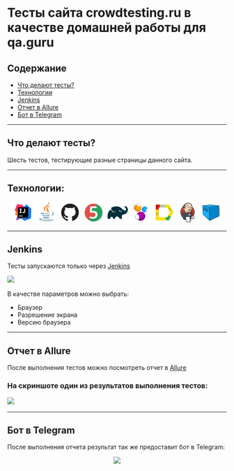 # Тесты сайта crowdtesting.ru в качестве домашней работы для qa.guru

## Содержание

* <a href="#tests">Что делают тесты?</a>
* <a href="#tools">Технологии</a>
* <a href="#jenkins">Jenkins</a>
* <a href="#allure">Отчет в Allure</a>
* <a href="#telegramBot">Бот в Telegram</a>

---
<a id="tests"></a>
## <a name="Что делают тесты?">**Что делают тесты?**</a>

Шесть тестов, тестирующие разные страницы данного сайта.

---
<a id="tools"></a>
## <a name="Технологии:">**Технологии:**</a>

<p align="center">  
<a href="https://www.jetbrains.com/idea/"><img src="img/icons/Intelij_IDEA.svg" width="50" height="50"  alt="IDEA"/></a>  
<a href="https://www.java.com/"><img src="img/icons/Java.svg" width="50" height="50"  alt="Java"/></a>  
<a href="https://github.com/"><img src="img/icons/Github.svg" width="50" height="50"  alt="Github"/></a>  
<a href="https://junit.org/junit5/"><img src="img/icons/JUnit5.svg" width="50" height="50"  alt="JUnit 5"/></a>  
<a href="https://gradle.org/"><img src="img/icons/Gradle.svg" width="50" height="50"  alt="Gradle"/></a>  
<a href="https://selenide.org/"><img src="img/icons/Selenide.svg" width="50" height="50"  alt="Selenide"/></a>  
<a href="https://allurereport.org/"><img src="img/icons/Allure.svg" width="50" height="50"  alt="Allure"/></a>  
<a href="https://www.jenkins.io/"><img src="img/icons/Jenkins.svg" width="50" height="50"  alt="Jenkins"/></a>  
<a href="https://aerokube.com/selenoid/"><img src="img/icons/Selenoid.svg" width="50" height="50"  alt="Selenoid"/></a>  
</p>

---
<a id="jenkins"></a>
## <a name="Jenkins">**Jenkins**</a>

Тесты запускаются только через [Jenkins](https://jenkins.autotests.cloud/job/qa_homework_14_jenkins_crowdtesting_project/)  

<img src="images/Jenkins.png" width="900">

В качестве параметров можно выбрать:  
- Браузер
- Разрешение экрана
- Версию браузера

---

<a id="allure"></a>
## <a name="Отчет в Allure">**Отчет в Allure**</a>

После выполнения тестов можно посмотреть отчет в [Allure](https://jenkins.autotests.cloud/job/qa_homework_14_jenkins_crowdtesting_project/allure/)
### На скриншоте один из результатов выполнения тестов:

<img src="images/AllureReport.png" width="900">

---

<a id="telegramBot"></a>
## <a name="Бот в Telegram">**Бот в Telegram**</a>

После выполнения отчета результат так же предоставит бот в Telegram:
<p align="center">
    <img src="images/TelegramBot.png">
</p>
